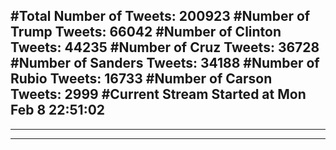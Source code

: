 #Total Number of Tweets: 200923 
#Number of Trump Tweets: 66042
#Number of Clinton Tweets: 44235
#Number of Cruz Tweets: 36728
#Number of Sanders Tweets: 34188
#Number of Rubio Tweets: 16733
#Number of Carson Tweets: 2999
#Current Stream Started at Mon Feb  8 22:51:02
---
---
---
